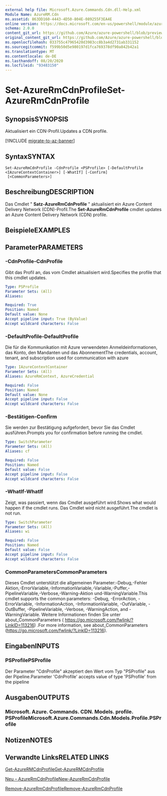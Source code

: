 ```yaml
---
external help file: Microsoft.Azure.Commands.Cdn.dll-Help.xml
Module Name: AzureRM.Cdn
ms.assetid: 863DD160-4443-4D50-804E-089255F3EA4E
online version: https://docs.microsoft.com/en-us/powershell/module/azurerm.cdn/set-azurermcdnprofile
schema: 2.0.0
content_git_url: https://github.com/Azure/azure-powershell/blob/preview/src/ResourceManager/Cdn/Commands.Cdn/help/Set-AzureRmCdnProfile.md
original_content_git_url: https://github.com/Azure/azure-powershell/blob/preview/src/ResourceManager/Cdn/Commands.Cdn/help/Set-AzureRmCdnProfile.md
ms.openlocfilehash: 033755c47965420d3983cc8b3a4d2731ab331152
ms.sourcegitcommit: f599b50d5e980197d1fca769378df90a842b42a1
ms.translationtype: MT
ms.contentlocale: de-DE
ms.lasthandoff: 08/20/2020
ms.locfileid: "93483150"
---
```

# <span data-ttu-id="1cf3b-101">Set-AzureRmCdnProfile</span><span class="sxs-lookup"><span data-stu-id="1cf3b-101">Set-AzureRmCdnProfile</span></span>

## <span data-ttu-id="1cf3b-102">Synopsis</span><span class="sxs-lookup"><span data-stu-id="1cf3b-102">SYNOPSIS</span></span>
<span data-ttu-id="1cf3b-103">Aktualisiert ein CDN-Profil.</span><span class="sxs-lookup"><span data-stu-id="1cf3b-103">Updates a CDN profile.</span></span>

[!INCLUDE [migrate-to-az-banner](../../includes/migrate-to-az-banner.md)]

## <span data-ttu-id="1cf3b-104">Syntax</span><span class="sxs-lookup"><span data-stu-id="1cf3b-104">SYNTAX</span></span>

```
Set-AzureRmCdnProfile -CdnProfile <PSProfile> [-DefaultProfile <IAzureContextContainer>] [-WhatIf] [-Confirm]
 [<CommonParameters>]
```

## <span data-ttu-id="1cf3b-105">Beschreibung</span><span class="sxs-lookup"><span data-stu-id="1cf3b-105">DESCRIPTION</span></span>
<span data-ttu-id="1cf3b-106">Das Cmdlet " **Satz-AzureRmCdnProfile** " aktualisiert ein Azure Content Delivery Network (CDN)-Profil.</span><span class="sxs-lookup"><span data-stu-id="1cf3b-106">The **Set-AzureRmCdnProfile** cmdlet updates an Azure Content Delivery Network (CDN) profile.</span></span>

## <span data-ttu-id="1cf3b-107">Beispiele</span><span class="sxs-lookup"><span data-stu-id="1cf3b-107">EXAMPLES</span></span>

## <span data-ttu-id="1cf3b-108">Parameter</span><span class="sxs-lookup"><span data-stu-id="1cf3b-108">PARAMETERS</span></span>

### <span data-ttu-id="1cf3b-109">-CdnProfile</span><span class="sxs-lookup"><span data-stu-id="1cf3b-109">-CdnProfile</span></span>
<span data-ttu-id="1cf3b-110">Gibt das Profil an, das vom Cmdlet aktualisiert wird.</span><span class="sxs-lookup"><span data-stu-id="1cf3b-110">Specifies the profile that this cmdlet updates.</span></span>

```yaml
Type: PSProfile
Parameter Sets: (All)
Aliases: 

Required: True
Position: Named
Default value: None
Accept pipeline input: True (ByValue)
Accept wildcard characters: False
```

### <span data-ttu-id="1cf3b-111">-DefaultProfile</span><span class="sxs-lookup"><span data-stu-id="1cf3b-111">-DefaultProfile</span></span>
<span data-ttu-id="1cf3b-112">Die für die Kommunikation mit Azure verwendeten Anmeldeinformationen, das Konto, den Mandanten und das Abonnement</span><span class="sxs-lookup"><span data-stu-id="1cf3b-112">The credentials, account, tenant, and subscription used for communication with azure</span></span>

```yaml
Type: IAzureContextContainer
Parameter Sets: (All)
Aliases: AzureRmContext, AzureCredential

Required: False
Position: Named
Default value: None
Accept pipeline input: False
Accept wildcard characters: False
```

### <span data-ttu-id="1cf3b-113">-Bestätigen</span><span class="sxs-lookup"><span data-stu-id="1cf3b-113">-Confirm</span></span>
<span data-ttu-id="1cf3b-114">Sie werden zur Bestätigung aufgefordert, bevor Sie das Cmdlet ausführen.</span><span class="sxs-lookup"><span data-stu-id="1cf3b-114">Prompts you for confirmation before running the cmdlet.</span></span>

```yaml
Type: SwitchParameter
Parameter Sets: (All)
Aliases: cf

Required: False
Position: Named
Default value: False
Accept pipeline input: False
Accept wildcard characters: False
```

### <span data-ttu-id="1cf3b-115">-WhatIf</span><span class="sxs-lookup"><span data-stu-id="1cf3b-115">-WhatIf</span></span>
<span data-ttu-id="1cf3b-116">Zeigt, was passiert, wenn das Cmdlet ausgeführt wird.</span><span class="sxs-lookup"><span data-stu-id="1cf3b-116">Shows what would happen if the cmdlet runs.</span></span>
<span data-ttu-id="1cf3b-117">Das Cmdlet wird nicht ausgeführt.</span><span class="sxs-lookup"><span data-stu-id="1cf3b-117">The cmdlet is not run.</span></span>

```yaml
Type: SwitchParameter
Parameter Sets: (All)
Aliases: wi

Required: False
Position: Named
Default value: False
Accept pipeline input: False
Accept wildcard characters: False
```

### <span data-ttu-id="1cf3b-118">CommonParameters</span><span class="sxs-lookup"><span data-stu-id="1cf3b-118">CommonParameters</span></span>
<span data-ttu-id="1cf3b-119">Dieses Cmdlet unterstützt die allgemeinen Parameter:-Debug,-Fehler Aktion,-ErrorVariable,-InformationVariable,-Variable,-Puffer,-PipelineVariable,-Verbose,-Warning-Aktion und-WarningVariable.</span><span class="sxs-lookup"><span data-stu-id="1cf3b-119">This cmdlet supports the common parameters: -Debug, -ErrorAction, -ErrorVariable, -InformationAction, -InformationVariable, -OutVariable, -OutBuffer, -PipelineVariable, -Verbose, -WarningAction, and -WarningVariable.</span></span> <span data-ttu-id="1cf3b-120">Weitere Informationen finden Sie unter about_CommonParameters ( https://go.microsoft.com/fwlink/?LinkID=113216) .</span><span class="sxs-lookup"><span data-stu-id="1cf3b-120">For more information, see about_CommonParameters (https://go.microsoft.com/fwlink/?LinkID=113216).</span></span>

## <span data-ttu-id="1cf3b-121">Eingaben</span><span class="sxs-lookup"><span data-stu-id="1cf3b-121">INPUTS</span></span>

### <span data-ttu-id="1cf3b-122">PSProfile</span><span class="sxs-lookup"><span data-stu-id="1cf3b-122">PSProfile</span></span>
<span data-ttu-id="1cf3b-123">Der Parameter "CdnProfile" akzeptiert den Wert vom Typ "PSProfile" aus der Pipeline.</span><span class="sxs-lookup"><span data-stu-id="1cf3b-123">Parameter 'CdnProfile' accepts value of type 'PSProfile' from the pipeline</span></span>

## <span data-ttu-id="1cf3b-124">Ausgaben</span><span class="sxs-lookup"><span data-stu-id="1cf3b-124">OUTPUTS</span></span>

### <span data-ttu-id="1cf3b-125">Microsoft. Azure. Commands. CDN. Models. profile. PSProfile</span><span class="sxs-lookup"><span data-stu-id="1cf3b-125">Microsoft.Azure.Commands.Cdn.Models.Profile.PSProfile</span></span>

## <span data-ttu-id="1cf3b-126">Notizen</span><span class="sxs-lookup"><span data-stu-id="1cf3b-126">NOTES</span></span>

## <span data-ttu-id="1cf3b-127">Verwandte Links</span><span class="sxs-lookup"><span data-stu-id="1cf3b-127">RELATED LINKS</span></span>

[<span data-ttu-id="1cf3b-128">Get-AzureRMCdnProfile</span><span class="sxs-lookup"><span data-stu-id="1cf3b-128">Get-AzureRMCdnProfile</span></span>](./Get-AzureRMCdnProfile.md)

[<span data-ttu-id="1cf3b-129">Neu – AzureRmCdnProfile</span><span class="sxs-lookup"><span data-stu-id="1cf3b-129">New-AzureRmCdnProfile</span></span>](./New-AzureRmCdnProfile.md)

[<span data-ttu-id="1cf3b-130">Remove-AzureRmCdnProfile</span><span class="sxs-lookup"><span data-stu-id="1cf3b-130">Remove-AzureRmCdnProfile</span></span>](./Remove-AzureRmCdnProfile.md)


